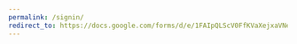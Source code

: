 ```yaml
---
permalink: /signin/
redirect_to: https://docs.google.com/forms/d/e/1FAIpQLScV0FfKVaXejxaVNetUnc9riAK2wQpqthM8M6epeUNGI9FBIg/viewform?usp=sharing
---
```

